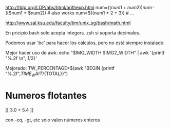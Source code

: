 http://tldp.org/LDP/abs/html/arithexp.html 
num=$((num1 + num2))
num=$(($num1 + $num2))       # also works
num=$((num1 + 2 + 3))        # ...

http://www.sal.ksu.edu/faculty/tim/unix_sg/bash/math.html

En pricipio bash solo acepta integers.
zsh si soporta decimales.

Podemos usar 'bc' para hacer los cálculos, pero no está siempre instalado.

Mejor hacer uso de awk:
echo "$IMG_WIDTH $IMG2_WIDTH" | awk '{printf "%.2f \n", $1/$2}'

Mejorado:
TW_PERCENTAGE=$(awk "BEGIN {printf \"%.2f\",${TIME_WAIT}/${TOTAL}}")



# Numeros flotantes
[[ 3.0 < 5.4 ]]

con -eq, -gt, etc solo valen números enteros
